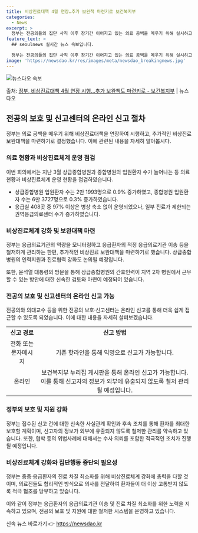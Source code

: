 ```yaml
---
title: 비상진료대책 4월 연장…추가 보완책 마련키로 보건복지부
categories:
  - News
excerpt: >
  정부는 전공의들의 집단 사직 이후 장기간 이어지고 있는 의료 공백을 메우기 위해 실시하고 있는 비상진료대책을…
feature_text: >
  ## seoulnews 실시간 뉴스 속보입니다.

  정부는 전공의들의 집단 사직 이후 장기간 이어지고 있는 의료 공백을 메우기 위해 실시하고 있는 비상진료대책을…
image: 'https://newsdao.kr/res/images/meta/newsdao_breakingnews.jpg'
---
```


![뉴스다오 속보](https://newsdao.kr/res/images/meta/newsdao_breakingnews.jpg)

<p>출처: <a href="https://newsdao.kr/3490" rel="dofollow">정부, 비상진료대책 4월 연장 시행…추가 보완책도 마련키로 - 보건복지부</a> | 뉴스다오</p>

<h2 data-ke-size="size26">전공의 보호 및 신고센터의 온라인 신고 절차</h2>
<p data-ke-size="size16">정부는 의료 공백을 메우기 위해 비상진료대책을 연장하여 시행하고, 추가적인 비상진료 보완대책을 마련하기로 결정했습니다. 이에 관련된 내용을 자세히 알아봅시다.</p>

<h3>의료 현황과 비상진료체계 운영 점검</h3>
<p data-ke-size="size16">이번 회의에서는 지난 3월 상급종합병원과 종합병원의 입원환자 수가 늘어나는 등 의료 현황과 비상진료체계 운영 현황을 점검하였습니다.</p>
<ul>
	<li>상급종합병원 입원환자 수는 2만 1993명으로 0.9% 증가하였고, 종합병원 입원환자 수는 6만 3727명으로 0.3% 증가하였습니다.</li>
	<li>응급실 408곳 중 97% 이상은 병상 축소 없이 운영되었으나, 일부 진료가 제한되는 권역응급의료센터 수가 증가하였습니다.</li>
</ul>

<h3>비상진료체계 강화 및 보완대책 마련</h3>
<p data-ke-size="size16">정부는 응급의료기관의 역량을 모니터링하고 응급환자의 적정 응급의료기관 이송 등을 철저하게 관리하는 한편, 추가적인 비상진료 보완대책을 마련하기로 했습니다. 상급종합병원의 인력지원과 진료협력 강화도 논의될 예정입니다.</p>
<p data-ke-size="size16">또한, 윤석열 대통령의 방문을 통해 상급종합병원의 간호인력이 지역 2차 병원에서 근무할 수 있는 방안에 대한 신속한 검토와 마련이 예정되어 있습니다.</p>

<h3>전공의 보호 및 신고센터의 온라인 신고 가능</h3>
<p data-ke-size="size16">전공의와 의대교수 등을 위한 전공의 보호·신고센터는 온라인 신고를 통해 더욱 쉽게 접근할 수 있도록 되었습니다. 이에 대한 내용을 자세히 살펴보겠습니다.</p>
<table>
	<tr>
		<td style="text-align: center; height: 17px;"><b>신고 경로</b></td>
		<td style="text-align: center; height: 17px;"><b>신고 방법</b></td>
	</tr>
	<tr>
		<td style="text-align: center; height: 17px;">전화 또는 문자메시지</td>
		<td style="text-align: center; height: 17px;">기존 핫라인을 통해 익명으로 신고가 가능합니다.</td>
	</tr>
	<tr>
		<td style="text-align: center; height: 17px;">온라인</td>
		<td style="text-align: center; height: 17px;">보건복지부 누리집 게시판을 통해 온라인 신고가 가능합니다. 이를 통해 신고자의 정보가 외부에 유출되지 않도록 철저 관리될 예정입니다.</td>
	</tr>
</table>

<h3>정부의 보호 및 지원 강화</h3>
<p data-ke-size="size16">정부는 접수된 신고 건에 대한 신속한 사실관계 확인과 후속 조치를 통해 환자를 최대한 보호할 계획이며, 신고자의 정보가 외부에 유출되지 않도록 철저한 관리를 약속하고 있습니다. 또한, 협박 등의 위법사례에 대해서는 수사 의뢰를 포함한 적극적인 조치가 진행될 예정입니다.</p>

<h3>비상진료체계 강화와 집단행동 중단의 필요성</h3>
<p data-ke-size="size16">정부는 중증·응급환자의 진료 차질 최소화를 위해 비상진료체계 강화에 총력을 다할 것이며, 의료진들도 합리적인 방식으로 의사를 전달하여 환자들이 더 이상 고통받지 않도록 적극 협조를 당부하고 있습니다.</p>

이와 같이 정부는 응급환자의 응급의료기관 이송 및 진료 차질 최소화를 위한 노력을 지속하고 있으며, 전공의 보호 및 지원에 대한 철저한 시스템을 운영하고 있습니다. 

신속 뉴스 바로가기 👉 <a href="https://newsdao.kr" rel="dofollow">https://newsdao.kr</a>


